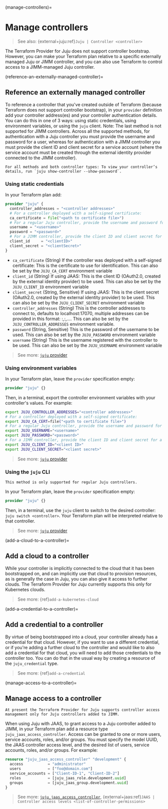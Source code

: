(manage-controllers)=
# Manage controllers

> See also: {external+juju:ref}`Juju | Controller <controller>`

The Terraform Provider for Juju does not support controller bootstrap. However, you can make your Terraform plan relative to a specific externally managed Juju or JIMM controller, and you can also use Terraform to control access to a JIMM-managed Juju controller.

(reference-an-externally-managed-controller)=
## Reference an externally managed controller

To reference a controller that you've created outside of Terraform (because Terraform does not support controller bootstrap), in your `provider` definition add your controller address(es) and your controller authentication details. You can do this in one of 3 ways: using static credentials, using environment variables, or using the `juju` client. Note: The last method is not supported for JIMM controllers. Across all the supported methods, for authentication with a Juju controller you must provide the username and password for a user, whereas for authentication with a JIMM controller you must provide the client ID and client secret for a service account (where the service account must be created through the external identity provider connected to the JIMM controller).


```{tip}
For all methods and both controller types: To view your controller’s details, run `juju show-controller --show-password`.
```

### Using static credentials

In your Terraform plan add:

```terraform
provider "juju" {
  controller_addresses = "<controller addresses>"
  # For a controller deployed with a self-signed certificate:
  ca_certificate = file("<path to certificate file>")
  # For a regular Juju controller, provide the username and password for a user:
  username = "<username>"
  password = "<password>"
  # For a JIMM controller, provide the client ID and client secret for a service account:
  client_id     = "<clientID>"
  client_secret = "<clientSecret>"
}
```

- `ca_certificate` (String) If the controller was deployed with a self-signed certificate: This is the certificate to use for identification. This can also be set by the `JUJU_CA_CERT` environment variable
- `client_id` (String) If using JAAS: This is the client ID (OAuth2.0, created by the external identity provider) to be used. This can also be set by the `JUJU_CLIENT_ID` environment variable
- `client_secret` (String, Sensitive) If using JAAS: This is the client secret (OAuth2.0, created by the external identity provider) to be used. This can also be set by the `JUJU_CLIENT_SECRET` environment variable
- `controller_addresses` (String) This is the controller addresses to connect to, defaults to localhost:17070, multiple addresses can be provided in this format: <host>:<port>,<host>:<port>,.... This can also be set by the `JUJU_CONTROLLER_ADDRESSES` environment variable.
- `password` (String, Sensitive) This is the password of the username to be used. This can also be set by the `JUJU_PASSWORD` environment variable
- `username` (String) This is the username registered with the controller to be used. This can also be set by the `JUJU_USERNAME` environment variable

> See more: [`juju` provider](../reference/index)

### Using environment variables

In your Terraform plan, leave the `provider` specification empty:

```terraform
provider "juju" {}
```

Then, in a terminal, export the controller environment variables with your controller's values. For example:

```bash
export JUJU_CONTROLLER_ADDRESSES="<controller addresses>"
# For a controller deployed with a self-signed certificate:
export JUJU_CA_CERT=file("<path to certificate file>")
# For a regular Juju controller, provide the username and password for a user:
export JUJU_USERNAME="<username>"
export JUJU_PASSWORD="<password>"
# For a JIMM controller, provide the client ID and client secret for a service account:
export JUJU_CLIENT_ID="<client ID>"
export JUJU_CLIENT_SECRET="<client secret>"
```

> See more: [`juju` provider](../reference/index)


### Using the `juju` CLI

```{important}
This method is only supported for regular Juju controllers.
```

In your Terraform plan, leave the `provider` specification empty:

```terraform
provider "juju" {}
```

Then, in a terminal, use the `juju` client to switch to the desired controller: `juju switch <controller>`. Your Terraform plan will be interpreted relative to that controller.

> See more: [`juju` provider](../reference/index)

(add-a-cloud-to-a-controller)=
## Add a cloud to a controller

While your controller is implicitly connected to the cloud that it has been bootstrapped on, and can implicitly use that cloud to provision resources, as is generally the case in Juju, you can also give it access to further clouds. The Terraform Provider for Juju currently supports this only for Kubernetes clouds.

> See more: {ref}`add-a-kubernetes-cloud`

(add-a-credential-to-a-controller)=
## Add a credential to a controller

By virtue of being bootstrapped into a cloud, your controller already has a credential for that cloud. However, if you want to use a different credential, or if you're adding a further cloud to the controller and would like to also add a credential for that cloud, you will need to add those credentials to the controller too. You can do that in the usual way by creating a resource of the `juju_credential` type.

> See more: {ref}`add-a-credential`

(manage-access-to-a-controller)=
## Manage access to a controller

```{note}
At present the Terraform Provider for Juju supports controller access management only for Juju controllers added to JIMM.
```

When using Juju with JAAS, to grant access to a Juju controller added to JIMM, in your Terraform plan add a resource type `juju_jaas_access_controller`. Access can be granted to one or more users, service accounts, roles, and/or groups. You must specify the model UUID, the JAAS controller access level, and the desired list of users, service accounts, roles, and/or groups. For example:

```terraform
resource "juju_jaas_access_controller" "development" {
  access           = "administrator"
  users            = ["foo@domain.com"]
  service_accounts = ["Client-ID-1", "Client-ID-2"]
  roles            = [juju_jaas_role.development.uuid]
  groups           = [juju_jaas_group.development.uuid]
}
```

> See more: [`juju_jaas_access_controller`](../reference/terraform-provider/resources/jaas_access_controller), {external+jaas:ref}`JAAS | Controller access levels <list-of-controller-permissions>`
